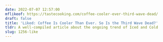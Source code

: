 ```yaml
---
date: 2022-07-07 12:57:00
mflikeof: https://tastecooking.com/coffee-cooler-ever-third-wave-dead/
draft: false
title: 'Liked: Coffee Is Cooler Than Ever. So Is the Third Wave Dead?'
tldr: A well-compiled article about the ongoing trend of Iced and Cold Brewed Coffee.
slug: 1256-like
---
```


